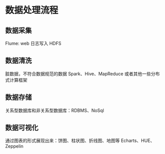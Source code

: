 # 数据处理流程

## 数据采集
Flume: web 日志写入 HDFS

## 数据清洗
脏数据，不符合数据规范的数据
Spark、Hive、MapReduce 或者其他一些分布式计算框架

## 数据存储
关系型数据库和非关系型数据库：RDBMS、NoSql

## 数据可视化
通过图表的形式展现出来：饼图、柱状图、折线图、地图等
Echarts、HUE、Zeppelin


